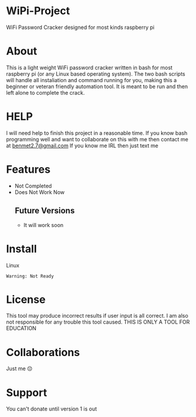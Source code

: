 # WiPi-Project
WiFi Password Cracker designed for most kinds raspberry pi

# About
This is a light weight WiFi password cracker written in bash for most raspberry pi (or any Linux based operating system). The two bash scripts will handle all instaliation and command running for you, making this a beginner or veteran friendly automation tool. It is meant to be run and then left alone to complete the crack.

# HELP
I will need help to finish this project in a reasonable time. If you know bash programming well and want to collaborate on this with me then contact me at benmet2.7@gmail.com
If you know me IRL then just text me

# Features
* Not Completed
* Does Not Work Now
  ## Future Versions
  * It will work soon

# Install
Linux
```
Warning: Not Ready
```

# License
This tool may produce incorrect results if user input is all correct. I am also not responsible for any trouble this tool caused. THIS IS ONLY A TOOL FOR EDUCATION

# Collaborations 
Just me 😔

# Support
You can't donate until version 1 is out
